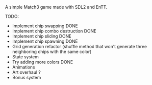 A simple Match3 game made with SDL2 and EnTT.

TODO:

* Implement chip swapping DONE
* Implement chip combo destruction DONE
* Implement chip sliding DONE
* Implement chip spawning DONE
* Grid generation refactor (shuffle method that won't generate three neighboring chips with the same color)
* State system
* Try adding more colors DONE
* Animations
* Art overhaul ?
* Bonus system
